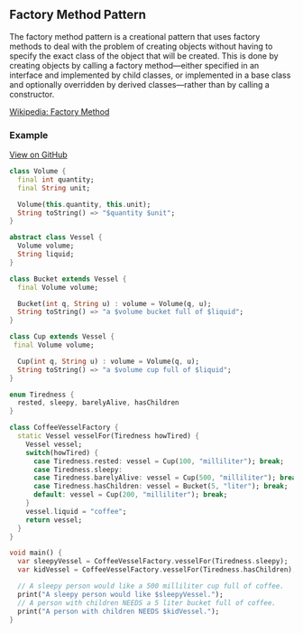 ## Factory Method Pattern
The factory method pattern is a creational pattern that uses factory methods to deal with the problem of creating objects without having to specify the exact class of the object that will be created. This is done by creating objects by calling a factory method—either specified in an interface and implemented by child classes, or implemented in a base class and optionally overridden by derived classes—rather than by calling a constructor.

[Wikipedia: Factory Method](https://en.wikipedia.org/wiki/Factory_method_pattern)

### Example

[View on GitHub](https://github.com/scottt2/design-patterns-in-dart/tree/master/factor_method)

```dart
class Volume {
  final int quantity;
  final String unit;

  Volume(this.quantity, this.unit);
  String toString() => "$quantity $unit";
}

abstract class Vessel {
  Volume volume;
  String liquid;
}

class Bucket extends Vessel {
  final Volume volume;

  Bucket(int q, String u) : volume = Volume(q, u);
  String toString() => "a $volume bucket full of $liquid";
}

class Cup extends Vessel {
 final Volume volume;

  Cup(int q, String u) : volume = Volume(q, u);
  String toString() => "a $volume cup full of $liquid";
}

enum Tiredness {
  rested, sleepy, barelyAlive, hasChildren
}

class CoffeeVesselFactory {
  static Vessel vesselFor(Tiredness howTired) {
    Vessel vessel;
    switch(howTired) {
      case Tiredness.rested: vessel = Cup(100, "milliliter"); break;
      case Tiredness.sleepy:
      case Tiredness.barelyAlive: vessel = Cup(500, "milliliter"); break;
      case Tiredness.hasChildren: vessel = Bucket(5, "liter"); break;
      default: vessel = Cup(200, "milliliter"); break;
    }
    vessel.liquid = "coffee";
    return vessel;
  }
}

void main() {
  var sleepyVessel = CoffeeVesselFactory.vesselFor(Tiredness.sleepy);
  var kidVessel = CoffeeVesselFactory.vesselFor(Tiredness.hasChildren);

  // A sleepy person would like a 500 milliliter cup full of coffee.
  print("A sleepy person would like $sleepyVessel.");
  // A person with children NEEDS a 5 liter bucket full of coffee.
  print("A person with children NEEDS $kidVessel.");
}
```
